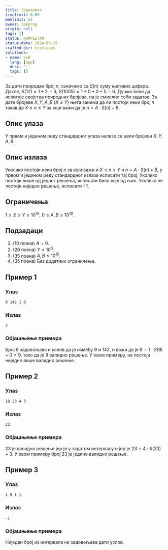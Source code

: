 ```yaml
---
title: Једначине
timelimit: 0.05
memlimit: 64
owner: takprog
origin: null
tags: []
status: KOMPLETAN
status-date: 2024-08-15
crafted-dir: testcases
solutions:
- name: ex0
  lang: [cpp]
  desc: ''
  tags: []
---
```


За дати природан број $n$, означимо са $S(n)$ суму његових цифара. Дакле, $S(12) = 1 + 2 = 3$, $S(1005) = 1 + 0 + 0 + 5 = 6$. Душко воли да испитује својства природних бројева, па је смислио себи задатак. За дате бројеве $X, Y, A, B$ ($X \leq Y$) њега занима да ли постоји неки број $n$ такав да $X \leq n \leq Y$ за који важи да је $n = A \cdot S(n) + B$. 

## Опис улаза

У првом и једином реду стандардног улаза налазе се цели бројеви $X, Y, A, B$.

## Опис излаза

Уколико постоји неки број $n$ за који важи и $X \leq n \leq Y$ и $n = A \cdot S(n) + B$, у првом и једином реду стандардног излаза исписати тај број. Уколико постоји више од једног решења, исписати било које од њих. Уколико не постоји ниједно решење, исписати $-1$.

## Ограничења

$1 \leq X \leq Y \leq 10^{18}$,
$0 \leq A, B \leq 10^{18}$.

## Подзадаци

1. (10 поена) $A = 0$.
2. (20 поена) $Y \leq 10^6$.
3. (35 поена) $A, B \leq 10^{15}$.
4. (35 поена) Без додатних ограничења. 

## Пример 1

### Улаз

~~~
9 142 1 0
~~~

### Излаз

~~~
3
~~~

### Објашњење примера

Број $9$ задовољава и услов да је између $9$ и $142$, и важи да је $9 = 1 \cdot S(9) + 0 = 9$, тако да је $9$ валидно решење. У овом примеру, не постоји ниједно више валидно решење.

## Пример 2

### Улаз

~~~
18 23 4 3
~~~

### Излаз

~~~
23
~~~

### Објашњење примера

$23$ је валидно решење јер је у задатом интервалу и јер је $23 = 4 \cdot S(23) + 3$. У овом примеру број $23$ је једино валидно решење.

## Пример 3

### Улаз

~~~
1 9 1 1
~~~

### Излаз

~~~
-1
~~~

### Објашњење примера

Ниједан број из интервала не задовољава дати услов.




